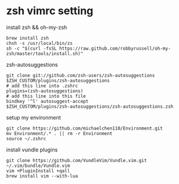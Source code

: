 # zsh vimrc setting


install zsh && oh-my-zsh
```
brew install zsh
chsh -s /usr/local/bin/zs
sh -c "$(curl -fsSL https://raw.github.com/robbyrussell/oh-my-zsh/master/tools/install.sh)"
```

zsh-autosuggestions
```
git clone git://github.com/zsh-users/zsh-autosuggestions $ZSH_CUSTOM/plugins/zsh-autosuggestions
# add this line into .zshrc
plugins=(zsh-autosuggestions)
# add this line into this file
bindkey '^l' autosuggest-accept
$ZSH_CUSTOM/plugins/zsh-autosuggestions/zsh-autosuggestions.zsh
```

setup my environment
```
git clone https://github.com/michaelchen110/Environment.git 
mv Environment/.* . || rm -r Environment
source ~/.zshrc
```

install vundle plugins
```
git clone https://github.com/VundleVim/Vundle.vim.git ~/.vim/bundle/Vundle.vim
vim +PluginInstall +qall
brew install vim --with-lua
```
